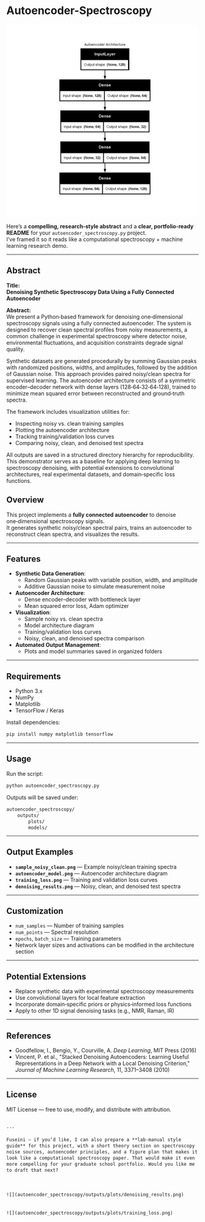 # Autoencoder-Spectroscopy

![](autoencoder_spectroscopy/outputs/plots/autoencoder_model_display.png)


Here’s a **compelling, research‑style abstract** and a **clear, portfolio‑ready README** for your `autoencoder_spectroscopy.py` project.  
I’ve framed it so it reads like a computational spectroscopy + machine learning research demo.

---

## **Abstract**

**Title:**  
**Denoising Synthetic Spectroscopy Data Using a Fully Connected Autoencoder**

**Abstract:**  
We present a Python‑based framework for denoising one‑dimensional spectroscopy signals using a fully connected autoencoder. The system is designed to recover clean spectral profiles from noisy measurements, a common challenge in experimental spectroscopy where detector noise, environmental fluctuations, and acquisition constraints degrade signal quality.  

Synthetic datasets are generated procedurally by summing Gaussian peaks with randomized positions, widths, and amplitudes, followed by the addition of Gaussian noise. This approach provides paired noisy/clean spectra for supervised learning. The autoencoder architecture consists of a symmetric encoder–decoder network with dense layers (128‑64‑32‑64‑128), trained to minimize mean squared error between reconstructed and ground‑truth spectra.  

The framework includes visualization utilities for:
- Inspecting noisy vs. clean training samples
- Plotting the autoencoder architecture
- Tracking training/validation loss curves
- Comparing noisy, clean, and denoised test spectra

All outputs are saved in a structured directory hierarchy for reproducibility. This demonstrator serves as a baseline for applying deep learning to spectroscopy denoising, with potential extensions to convolutional architectures, real experimental datasets, and domain‑specific loss functions.




## Overview
This project implements a **fully connected autoencoder** to denoise one‑dimensional spectroscopy signals.  
It generates synthetic noisy/clean spectral pairs, trains an autoencoder to reconstruct clean spectra, and visualizes the results.

---

## Features
- **Synthetic Data Generation**:
  - Random Gaussian peaks with variable position, width, and amplitude
  - Additive Gaussian noise to simulate measurement noise
- **Autoencoder Architecture**:
  - Dense encoder–decoder with bottleneck layer
  - Mean squared error loss, Adam optimizer
- **Visualization**:
  - Sample noisy vs. clean spectra
  - Model architecture diagram
  - Training/validation loss curves
  - Noisy, clean, and denoised spectra comparison
- **Automated Output Management**:
  - Plots and model summaries saved in organized folders

---

## Requirements
- Python 3.x
- NumPy
- Matplotlib
- TensorFlow / Keras

Install dependencies:
```bash
pip install numpy matplotlib tensorflow
```

---

## Usage
Run the script:
```bash
python autoencoder_spectroscopy.py
```
Outputs will be saved under:
```
autoencoder_spectroscopy/
    outputs/
        plots/
        models/
```

---

## Output Examples
- **`sample_noisy_clean.png`** — Example noisy/clean training spectra
- **`autoencoder_model.png`** — Autoencoder architecture diagram
- **`training_loss.png`** — Training and validation loss curves
- **`denoising_results.png`** — Noisy, clean, and denoised test spectra

---

## Customization
- `num_samples` — Number of training samples
- `num_points` — Spectral resolution
- `epochs`, `batch_size` — Training parameters
- Network layer sizes and activations can be modified in the architecture section

---

## Potential Extensions
- Replace synthetic data with experimental spectroscopy measurements
- Use convolutional layers for local feature extraction
- Incorporate domain‑specific priors or physics‑informed loss functions
- Apply to other 1D signal denoising tasks (e.g., NMR, Raman, IR)

---

## References
- Goodfellow, I., Bengio, Y., Courville, A. *Deep Learning*, MIT Press (2016)
- Vincent, P. et al., "Stacked Denoising Autoencoders: Learning Useful Representations in a Deep Network with a Local Denoising Criterion," *Journal of Machine Learning Research*, 11, 3371–3408 (2010)

---

## License
MIT License — free to use, modify, and distribute with attribution.
```

---

Fuseini — if you’d like, I can also prepare a **lab‑manual style guide** for this project, with a short theory section on spectroscopy noise sources, autoencoder principles, and a figure plan that makes it look like a computational spectroscopy paper. That would make it even more compelling for your graduate school portfolio. Would you like me to draft that next?



![](autoencoder_spectroscopy/outputs/plots/denoising_results.png)


![](autoencoder_spectroscopy/outputs/plots/training_loss.png)
